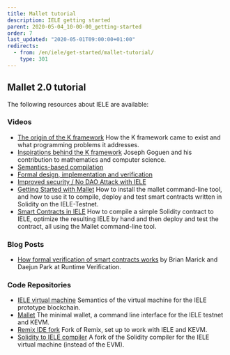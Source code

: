 ```yaml
---
title: Mallet tutorial
description: IELE getting started
parent: 2020-05-04_10-00-00_getting-started
order: 7
last_updated: "2020-05-01T09:00:00+01:00"
redirects:
  - from: /en/iele/get-started/mallet-tutorial/
    type: 301
---
```

## Mallet 2.0 tutorial

The following resources about IELE are available&#58;

### Videos

- [The origin of the K framework](https://www.youtube.com/watch?v=Hq-hvaD6NSA) How the K framework came to exist and what programming problems it addresses. 
- [Inspirations behind the K framework](https://www.youtube.com/watch?v=6utib2mqEIM) Joseph Goguen and his contribution to mathematics and computer science. 
- [Semantics-based compilation](https://www.youtube.com/watch?v=x_xm69gd3fE) 
- [Formal design, implementation and verification](https://www.youtube.com/watch?v=ip9ihbMI07U) 
- [Improved security / No DAO Attack with IELE](https://www.youtube.com/watch?v=jz5gu4keU9U) 
- [Getting Started with Mallet](https://www.youtube.com/watch?v=Tp4Z0RbjSa8) How to install the mallet command-line tool, and how to use it to compile, deploy and test smart contracts written in Solidity on the IELE-Testnet. 
- [Smart Contracts in IELE](https://www.youtube.com/watch?v=Gi4Zrvu3bVE) How to compile a simple Solidity contract to IELE, optimize the resulting IELE by hand and then deploy and test the contract, all using the Mallet command-line tool. 

### Blog Posts

- [How formal verification of smart contracts works](https://runtimeverification.com/blog/how-formal-verification-of-smart-contracts-works/) by Brian Marick and Daejun Park at Runtime Verification. 

### Code Repositories

- [IELE virtual machine](https://github.com/runtimeverification/iele-semantics) Semantics of the virtual machine for the IELE prototype blockchain. 
- [Mallet](https://github.com/input-output-hk/mallet) The minimal wallet, a command line interface for the IELE testnet and KEVM. 
- [Remix IDE fork](https://github.com/input-output-hk/remix-ide) Fork of Remix, set up to work with IELE and KEVM. 
- [Solidity to IELE compiler](https://github.com/runtimeverification/solidity) A fork of the Solidity compiler for the IELE virtual machine (instead of the EVM).
